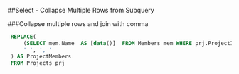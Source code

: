 
##Select - Collapse Multiple Rows from Subquery

###Collapse multiple rows and join with comma
```sql server
 REPLACE(
     (SELECT mem.Name  AS [data()]  FROM Members mem WHERE prj.ProjectID=mem.ProjectID FOR XML PATH ('') ), 
     ' ', ', '
 ) AS ProjectMembers 
 FROM Projects prj
 ```


